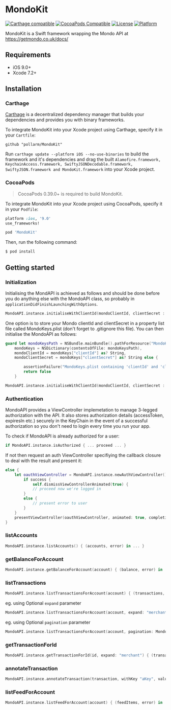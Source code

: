 # MondoKit

[![Carthage compatible](https://img.shields.io/badge/Carthage-compatible-4BC51D.svg?style=flat)](https://github.com/Carthage/Carthage)
[![CocoaPods Compatible](https://img.shields.io/cocoapods/v/MondoKit.svg)](https://img.shields.io/cocoapods/v/MondoKit.svg)
[![License](https://img.shields.io/cocoapods/l/MondoKit.svg?style=flat)](http://cocoapods.org/pods/MondoKit)
[![Platform](https://img.shields.io/cocoapods/p/MondoKit.svg?style=flat)](http://cocoapods.org/pods/MondoKit)

MondoKit is a Swift framework wrapping the Mondo API at https://getmondo.co.uk/docs/

## Requirements

- iOS 9.0+
- Xcode 7.2+

## Installation

### Carthage

[Carthage](https://github.com/Carthage/Carthage) is a decentralized dependency manager that builds your dependencies and provides you with binary frameworks.

To integrate MondoKit into your Xcode project using Carthage, specify it in your `Cartfile`:

```ogdl
github "pollarm/MondoKit"
```

Run `carthage update --platform iOS --no-use-binaries` to build the framework and it's dependencies and drag the built `Alamofire.framework, KeychainAccess.framework, SwiftyJSONDecodable.framework, SwiftyJSON.framework and MondoKit.framework` into your Xcode project.

### CocoaPods

> CocoaPods 0.39.0+ is required to build MondoKit.

To integrate MondoKit into your Xcode project using CocoaPods, specify it in your `Podfile`:

```ruby
platform :ios, '9.0'
use_frameworks!

pod 'MondoKit'
```

Then, run the following command:

```bash
$ pod install
```

## Getting started

### Initialization

Initialising the MondAPI is achieved as follows and should be done before you do anything else with the MondoAPI class, so probably in `applicationDidFinishLaunchingWithOptions`.

```swift
MondoAPI.instance.initialiseWithClientId(mondoClientId, clientSecret : mondoClientSecret)
```

One option is to store your Mondo clientId and clientSecret in a property list file called MondoKeys.plist (don't forget to .gitignore this file).
You can then initialise the MondoAPI as follows:

```swift
guard let mondoKeysPath = NSBundle.mainBundle().pathForResource("MondoKeys", ofType: "plist"),
    mondoKeys = NSDictionary(contentsOfFile: mondoKeysPath),
    mondoClientId = mondoKeys["clientId"] as? String,
    mondoClientSecret = mondoKeys["clientSecret"] as? String else {

        assertionFailure("MondoKeys.plist containing 'clientId' and 'clientSecret' required but not found in main bundle")
        return false
    }

MondoAPI.instance.initialiseWithClientId(mondoClientId, clientSecret : mondoClientSecret)
```

### Authentication

MondoAPI provides a ViewController implemetation to manage 3-legged authorization with the API. It also stores authorization details (accessToken, expiresIn etc.) securely in the KeyChain in the event of a successful authorization so you don't need to login every time you run your app.

To check if MondoAPI is already authorized for a user:

```swift
if MondoAPI.instance.isAuthorized { ... proceed ... }
```

If not then request an auth ViewController specifiying the callback closure to deal with the result and present it:

```swift
else {
    let oauthViewController = MondoAPI.instance.newAuthViewController() { (success, error) in
        if success {
            self.dismissViewControllerAnimated(true) {
            // proceed now we're logged in
        }
        else {
            // present error to user
        }
    }
    presentViewController(oauthViewController, animated: true, completion: nil)
}
```

### listAccounts

```swift
MondoAPI.instance.listAccounts() { (accounts, error) in ... }
```

### getBalanceForAccount

```swift
MondoAPI.instance.getBalanceForAccount(account) { (balance, error) in ... }
```

### listTransactions

```swift
MondoAPI.instance.listTransactionsForAccount(account) { (transactions, error) in ... }
```

eg. using Optional `expand` parameter

```swift
MondoAPI.instance.listTransactionsForAccount(account, expand: "merchant") { (transactions, error) in ... }
```

eg. using Optional `pagination` parameter

```swift
MondoAPI.instance.listTransactionsForAccount(account, pagination: MondoAPI.Pagination(limit: 50, since: .Date(NSDate()), before: NSDate())) { (transactions, error) in ... }
```

### getTransactionForId

```swift
MondoAPI.instance.getTransactionForId(id, expand: "merchant") { (transaction, error) in ... }
```

### annotateTransaction

```swift
MondoAPI.instance.annotateTransaction(transaction, withKey "aKey", value: "aValue") { (transaction, error) in ... }
```

### listFeedForAccount

```swift
MondoAPI.instance.listFeedForAccount(account) { (feedItems, error) in ... }
```
